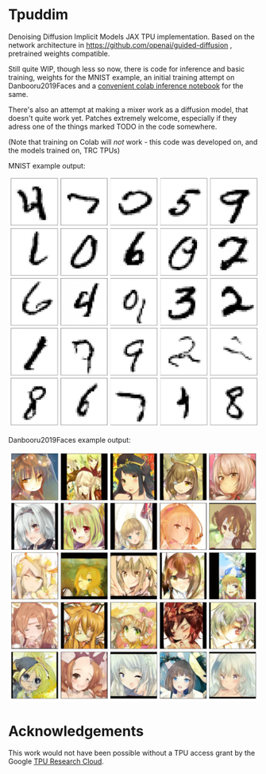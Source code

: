 # Tpuddim

Denoising Diffusion Implicit Models JAX TPU implementation. Based on the network architecture in https://github.com/openai/guided-diffusion , pretrained weights compatible.

Still quite WIP, though less so now, there is code for inference and basic training, weights for the MNIST example, an initial training attempt on Danbooru2019Faces and a [convenient colab inference notebook](https://colab.research.google.com/github/halcy/tpuddim/blob/main/colab/Danbooru2019Portraits_Inference_Colab.ipynb) for the same.

There's also an attempt at making a mixer work as a diffusion model, that doesn't quite work yet. Patches extremely welcome, especially if they adress one of the things marked TODO in the code somewhere.

(Note that training on Colab will _not_ work - this code was developed on, and the models trained on, TRC TPUs)

MNIST example output:

![generated mnist digits](https://github.com/halcy/tpuddim/blob/main/mnist_example.png?raw=true)

Danbooru2019Faces example output:

![generated mnist digits](https://github.com/halcy/tpuddim/blob/main/danbooru_sample.png?raw=true)

# Acknowledgements

This work would not have been possible without a TPU access grant by the Google [TPU Research Cloud](https://sites.research.google/trc/about/).
